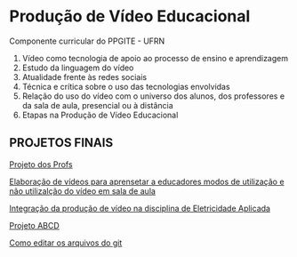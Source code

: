 # Produção de Vídeo Educacional
Componente curricular do PPGITE - UFRN

1. Vídeo como tecnologia de apoio ao processo de ensino e aprendizagem
1. Estudo da linguagem do vídeo
1. Atualidade frente às redes sociais
1. Técnica e crítica sobre o uso das tecnologias envolvidas
1. Relação do uso do vídeo com o universo dos alunos, dos professores e da sala de aula, presencial ou à distância
1. Etapas na Produção de Vídeo Educacional

## PROJETOS FINAIS

[Projeto dos Profs](aquilesakynara.md)

[Elaboração de vídeos para aprensetar a educadores modos de utilização e não utilizalção do vídeo em sala de aula](PlayEduc.md)

[Integração da produção de vídeo na disciplina de Eletricidade Aplicada](t1.md)

[Projeto ABCD](GrupoABCD.md)

[Como editar os arquivos do git](https://www.markdownguide.org/basic-syntax)
